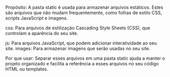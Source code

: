 Propósito: A pasta static é usada para armazenar arquivos estáticos. Estes são arquivos que não mudam frequentemente, como folhas de estilo CSS, scripts JavaScript e imagens.

css: Para arquivos de estilização Cascading Style Sheets (CSS), que controlam a aparência do seu site.

js: Para arquivos JavaScript, que podem adicionar interatividade ao seu site.
images: Para armazenar imagens que serão usadas no seu site.

Por que usar: Separar esses arquivos em uma pasta static ajuda a manter o projeto organizado e facilita a referência a esses arquivos no seu código HTML ou templates.